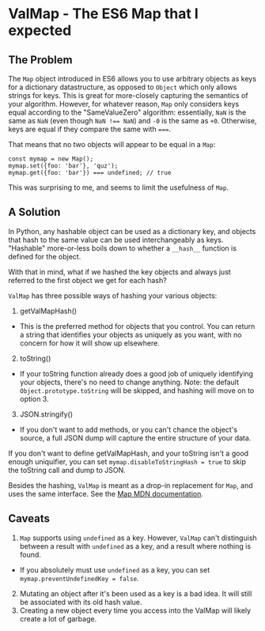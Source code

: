 # ValMap - The ES6 Map that I expected

## The Problem
The `Map` object introduced in ES6 allows you to use arbitrary objects as keys for a dictionary datastructure,
as opposed to `Object` which only allows strings for keys. This is great for more-closely capturing the
semantics of your algorithm. However, for whatever reason, `Map` only considers keys equal according to the
"SameValueZero" algorithm: essentially, `NaN` is the same as `NaN` (even though `NaN !== NaN`) and `-0` is
the same as `+0`. Otherwise, keys are equal if they compare the same with `===`.

That means that no two objects will appear to be equal in a `Map`:

```
const mymap = new Map();
mymap.set({foo: 'bar'}, 'quz');
mymap.get({foo: 'bar'}) === undefined; // true
```

This was surprising to me, and seems to limit the usefulness of `Map`.

## A Solution

In Python, any hashable object can be used as a dictionary key, and objects that hash to the same value can be used
interchangeably as keys. "Hashable" more-or-less boils down to whether a `__hash__` function is defined for the
object.

With that in mind, what if we hashed the key objects and always just referred to the first object we get for
each hash?

`ValMap` has three possible ways of hashing your various objects:

1. getValMapHash()
  * This is the preferred method for objects that you control. You can return a string that identifies your objects
as uniquely as you want, with no concern for how it will show up elsewhere.
2. toString()
  * If your toString function already does a good job of uniquely identifying your objects, there's no need to change
anything. Note: the default `Object.prototype.toString` will be skipped, and hashing will move on to option 3.
3. JSON.stringify()
  * If you don't want to add methods, or you can't chance the object's source, a full JSON dump will capture the
entire structure of your data.

If you don't want to define getValMapHash, and your toString isn't a good enough uniquifier, you can set
`mymap.disableToStringHash = true` to skip the toString call and dump to JSON.

Besides the hashing, `ValMap` is meant as a drop-in replacement for `Map`, and uses the same interface.
See the [Map MDN documentation](https://developer.mozilla.org/en-US/docs/Web/JavaScript/Reference/Global_Objects/Map).

## Caveats

1. `Map` supports using `undefined` as a key. However, `ValMap` can't distinguish between a result with `undefined`
as a key, and a result where nothing is found.
  * If you absolutely must use `undefined` as a key, you can set `mymap.preventUndefinedKey = false`.
2. Mutating an object after it's been used as a key is a bad idea. It will still be associated with its old hash value.
3. Creating a new object every time you access into the ValMap will likely create a lot of garbage.
